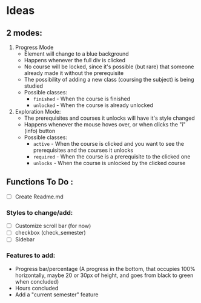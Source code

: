 # Ideas

## 2 modes:

1. Progress Mode
    - Element will change to a blue background
    - Happens whenever the full div is clicked
    - No course will be locked, since it's possible (but rare) that someone already made it without the prerequisite
    - The possibility of adding a new class (coursing the subject) is being studied
    - Possible classes:
        - `finished` - When the course is finished
        - `unlocked` - When the course is already unlocked
2. Exploration Mode:
    - The prerequisites and courses it unlocks will have it's style changed
    - Happens whenever the mouse hoves over, or when clicks the "i" (info) button
    - Possible classes:
        - `active` - When the course is clicked and you want to see the prerequisites and the courses it unlocks
        - `required` - When the course is a prerequisite to the clicked one
        - `unlocks` - When the course is unlocked by the clicked course

## Functions To Do :

-   [ ] Create Readme.md

### Styles to change/add:

-   [ ] Customize scroll bar (for now)
-   [ ] checkbox (check_semester)
-   [ ] Sidebar

### Features to add:

-   Progress bar/percentage (A progress in the bottom, that occupies 100% horizontally, maybe 20 or 30px of height, and goes from black to green when concluded)
-   Hours concluded
-   Add a "current semester" feature
